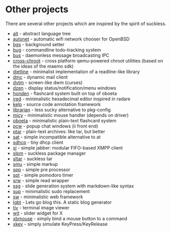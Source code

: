 Other projects
==============
There are several other projects which are inspired by the spirit of suckless.

* [alt](https://github.com/radare/alt) - abstract language tree
* [autonet](https://github.com/mrdomino/autonet) - automatic wifi network chooser for OpenBSD
* [bgs](https://github.com/Gottox/bgs) - background setter
* [bug](http://vicerveza.homeunix.net/~viric/soft/bug/) - commandline todo-tracking system
* [bus](https://github.com/maandree/bus) - daemonless message broadcasting IPC
* [cross-chroot](https://github.com/radare/cross-chroot) - cross platform qemu-powered chroot utilities (based on the ideas of the maemo sdk)
* [dietline](https://github.com/radare/radare2/blob/master/libr/cons/dietline.c) - minimalist implementation of a readline-like library
* [dmc](//git.suckless.org/dmc/) - dynamic mail client
* [dvtm](http://www.brain-dump.org/projects/dvtm/) - screen-like dwm (curses)
* [dzen](https://github.com/robm/dzen) - display status/notification/menu windows
* [honden](https://github.com/joodan-van-github/honden) - flashcard system built on top of oboeta
* [ired](https://github.com/radare/ired) - minimalistic hexadecimal editor inspired in radare
* [kelp](http://kelp.sf.net) - source code annotation framework
* [librarian](https://github.com/maandree/librarian) - less sucky alternative to pkg-config
* [micy](https://github.com/radare/toys/tree/master/micy) - minimalistic mouse handler (depends on driver)
* [oboeta](https://github.com/joodan-van-github/oboeta) - minimalistic plain-text flashcard system
* [pcw](https://bitbucket.org/emg/pcw) - popup chat windows (ii front end)
* [ptar](https://github.com/joodan-van-github/ptar) - plain-text archives: like tar, but better
* [sat](https://github.com/maandree/sat) - simple incompatible alternative to at
* [sdhcp](https://git.2f30.org/sdhcp) - tiny dhcp client
* [sj](https://github.com/younix/sj) - simple jabber: modular FIFO-based XMPP client
* [slpm](https://github.com/radare/slpm) - suckless package manager
* [sltar](https://github.com/Gottox/sltar) - suckless tar
* [smu](https://github.com/Gottox/smu) - simple markup
* [spp](https://github.com/radare/spp) - simple pre processor
* [spt](https://github.com/pickfire/spt) - simple pomodoro timer
* [srw](https://bitbucket.org/emg/srw) - simple read wrapper
* [ssg](https://github.com/jroimartin/ssg) - slide generation system with markdown-like syntax
* [sup](//git.suckless.org/sup) - minimalistic sudo replacement
* [sw](https://github.com/jroimartin/sw) - minimalistic web framework
* [lgbt](https://dev.yeuxdelibad.net/lgbt.tgz) - Lets go blog this. A
  static blog generator 
* [tiv](https://github.com/radare/tiv) - terminal image viewer
* [wjt](https://github.com/ianremmler/wjt) - slider widget for X
* [xbmouse](https://github.com/vlaadbrain/xbmouse) - simply bind a mouse button to a command
* [xkev](https://github.com/vlaadbrain/xkev) - simply simulate KeyPress/KeyRelease
